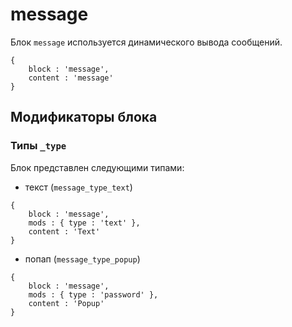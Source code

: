 # message

Блок `message` используется динамического вывода сообщений.

```bemjson
{
    block : 'message',
    content : 'message'
}
```

## Модификаторы блока

### Типы `_type`

Блок представлен следующими типами:

* текст (`message_type_text`)

```bemjson
{
    block : 'message',
    mods : { type : 'text' },
    content : 'Text'
}
```

* попап (`message_type_popup`)

```bemjson
{
    block : 'message',
    mods : { type : 'password' },
    content : 'Popup'
}
```
